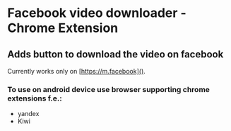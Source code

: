 # Facebook video downloader - Chrome Extension

## Adds button to download the video on facebook

Currently works only on [https://m.facebook]().

### To use on android device use browser supporting chrome extensions f.e.:

- yandex
- Kiwi
